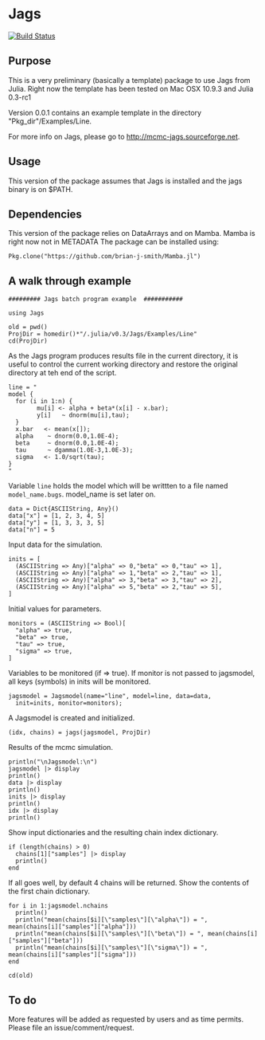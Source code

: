 # Jags

[![Build Status](https://travis-ci.org/goedman/Jags.jl.svg?branch=master)](https://travis-ci.org/goedman/Jags.jl)

## Purpose

This is a very preliminary (basically a template) package to use Jags from Julia. Right now the template has been tested on Mac OSX 10.9.3 and Julia 0.3-rc1

Version 0.0.1 contains an example template in the directory "Pkg_dir"/Examples/Line.

For more info on Jags, please go to <http://mcmc-jags.sourceforge.net>.

## Usage

This version of the package assumes that Jags is installed and the jags binary is on $PATH.


## Dependencies

This version of the package relies on DataArrays and on Mamba.
Mamba is right now not in METADATA The package can be installed using:

```
Pkg.clone("https://github.com/brian-j-smith/Mamba.jl")
```

## A walk through example

```
######### Jags batch program example  ###########

using Jags

old = pwd()
ProjDir = homedir()*"/.julia/v0.3/Jags/Examples/Line"
cd(ProjDir)
```

As the Jags program produces results file in the current directory,
it is useful to control the current working directory and restore
the original directory at teh end of the script.

```
line = "
model {
  for (i in 1:n) {
        mu[i] <- alpha + beta*(x[i] - x.bar);
        y[i]   ~ dnorm(mu[i],tau);
  }
  x.bar   <- mean(x[]);
  alpha    ~ dnorm(0.0,1.0E-4);
  beta     ~ dnorm(0.0,1.0E-4);
  tau      ~ dgamma(1.0E-3,1.0E-3);
  sigma   <- 1.0/sqrt(tau);
}
"
```

Variable `line` holds the model which will be writtten to a file
named `model_name.bugs`. model_name is set later on.

```
data = Dict{ASCIIString, Any}()
data["x"] = [1, 2, 3, 4, 5]
data["y"] = [1, 3, 3, 3, 5]
data["n"] = 5
```

Input data for the simulation.

```
inits = [
  (ASCIIString => Any)["alpha" => 0,"beta" => 0,"tau" => 1],
  (ASCIIString => Any)["alpha" => 1,"beta" => 2,"tau" => 1],
  (ASCIIString => Any)["alpha" => 3,"beta" => 3,"tau" => 2],
  (ASCIIString => Any)["alpha" => 5,"beta" => 2,"tau" => 5],
]
```

Initial values for parameters.

```
monitors = (ASCIIString => Bool)[
  "alpha" => true,
  "beta" => true,
  "tau" => true,
  "sigma" => true,
]
```

Variables to be monitored (if => true). If monitor is not passed
to jagsmodel, all keys (symbols) in inits will be monitored.

```
jagsmodel = Jagsmodel(name="line", model=line, data=data,
  init=inits, monitor=monitors);
```

A Jagsmodel is created and initialized.

```
(idx, chains) = jags(jagsmodel, ProjDir)
```

Results of the mcmc simulation.

```
println("\nJagsmodel:\n")
jagsmodel |> display
println()
data |> display
println()
inits |> display
println()
idx |> display
println()
```

Show input dictionaries and the resulting chain index dictionary.

```
if (length(chains) > 0)
  chains[1]["samples"] |> display
  println()
end
```

If all goes well, by default 4 chains will be returned. Show the contents
of the first chain dictionary.

```
for i in 1:jagsmodel.nchains
  println()
  println("mean(chains[$i][\"samples\"][\"alpha\"]) = ", mean(chains[i]["samples"]["alpha"]))
  println("mean(chains[$i][\"samples\"][\"beta\"]) = ", mean(chains[i]["samples"]["beta"]))
  println("mean(chains[$i][\"samples\"][\"sigma\"]) = ", mean(chains[i]["samples"]["sigma"]))
end

cd(old)
```

## To do

More features will be added as requested by users and as time permits. Please file an issue/comment/request.

